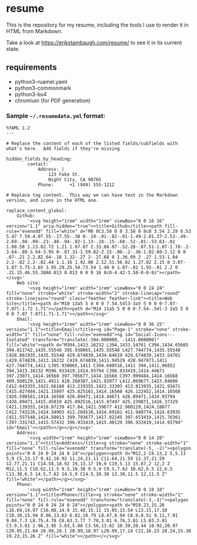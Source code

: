 
# resume

This is the repository for my resume, including the tools I use to render it in HTML from Markdown.

Take a look at <https://erikstambaugh.com/resume/> to see it in its current state.

## requirements

- python3-ruamel.yaml
- python3-commonmark
- python3-bs4
- chromium (for PDF generation)

### Sample `~/.resumedata.yml` format:

    %YAML 1.2
    ---

    # Replace the content of each of the listed fields/subfields with what's here.  Add fields if they're missing

    hidden_fields_by_heading:
            contact:
                Address: |
                    123 Fake St.
                    Night City, CA 98765
                Phone:      +1 (949) 555-1212

    # Replace tag content.  This way we can have text in the Markdown version, and icons in the HTML one.

    replace_content_global:
        Github:
            '<svg height="1rem" width="1rem" viewBox="0 0 16 16" version="1.1" aria-hidden="true"><title>Github</title><path fill-rule="evenodd" fill="white" d="M8 0C3.58 0 0 3.58 0 8c0 3.54 2.29 6.53 5.47 7.59.4.07.55-.17.55-.38 0-.19-.01-.82-.01-1.49-2.01.37-2.53-.49-2.69-.94-.09-.23-.48-.94-.82-1.13-.28-.15-.68-.52-.01-.53.63-.01 1.08.58 1.23.82.72 1.21 1.87.87 2.33.66.07-.52.28-.87.51-1.07-1.78-.2-3.64-.89-3.64-3.95 0-.87.31-1.59.82-2.15-.08-.2-.36-1.02.08-2.12 0 0 .67-.21 2.2.82.64-.18 1.32-.27 2-.27.68 0 1.36.09 2 .27 1.53-1.04 2.2-.82 2.2-.82.44 1.1.16 1.92.08 2.12.51.56.82 1.27.82 2.15 0 3.07-1.87 3.75-3.65 3.95.29.25.54.73.54 1.48 0 1.07-.01 1.93-.01 2.2 0 .21.15.46.55.38A8.013 8.013 0 0 0 16 8c0-4.42-3.58-8-8-8z"></path></svg>'
        Web site:
            '<svg height="1rem" width="1rem" viewBox="0 0 24 24" fill="none" stroke="white" stroke-width="2" stroke-linecap="round" stroke-linejoin="round" class="feather feather-link"><title>Web Site</title><path d="M10 13a5 5 0 0 0 7.54.54l3-3a5 5 0 0 0-7.07-7.07l-1.72 1.71"></path><path d="M14 11a5 5 0 0 0-7.54-.54l-3 3a5 5 0 0 0 7.07 7.07l1.71-1.71"></path></svg>'
        Email:
            '<svg height="1rem" width="1rem" viewBox="0 0 36 25" version="1.1"><title>Email</title><g id="Page-1" stroke="none" stroke-width="1" fill="none" fill-rule="evenodd"><g id="Social-Icons---Isolated" transform="translate(-394.000000, -1411.000000)" fill="white"><path d="M394,1413.16232 L394,1433.54761 C394,1434.65665 394.811742,1435.55548 395.930065,1435.55548 L427.744774,1435.55548 C428.861935,1435.55548 429.674839,1434.64619 429.674839,1433.54761 L429.674839,1413.16232 C429.674839,1411.94529 428.947871,1411 427.744774,1411 L395.930065,1411 C394.680516,1411 394,1411.96852 394,1413.16232 M396.933419,1414.93794 C396.933419,1414.44671 397.23071,1414.16568 397.705677,1414.16568 C397.999484,1414.16568 409.560129,1421.4911 410.260387,1421.92077 L412.069677,1423.04606 C412.643355,1422.66168 413.219355,1422.33303 413.813935,1421.93471 C415.027484,1421.15897 425.825161,1414.16568 426.122452,1414.16568 C426.598581,1414.16568 426.89471,1414.44671 426.89471,1414.93794 C426.89471,1415.45819 425.892516,1415.97497 425.239871,1416.37329 C421.139355,1418.87239 417.04,1421.59677 412.980129,1424.18877 C412.743226,1424.34903 412.284516,1424.69161 411.940774,1424.63935 C411.557548,1424.58013 399.793677,1417.02245 397.653419,1415.76361 C397.331742,1415.57432 396.933419,1415.40129 396.933419,1414.93794" id="Email"></path></g></g></svg>'
        Address:
            '<svg width="1rem" height="1rem" viewBox="0 0 14 20" version="1.1"><title>Address</title><g stroke="none" stroke-width="1" fill="none" fill-rule="evenodd" transform="translate(-5, -2)"><polygon points="0 0 24 0 24 24 0 24"></polygon><path d="M12,2 C8.13,2 5,5.13 5,9 C5,13.17 9.42,18.92 11.24,21.11 C11.64,21.59 12.37,21.59 12.77,21.11 C14.58,18.92 19,13.17 19,9 C19,5.13 15.87,2 12,2 Z M12,11.5 C10.62,11.5 9.5,10.38 9.5,9 C9.5,7.62 10.62,6.5 12,6.5 C13.38,6.5 14.5,7.62 14.5,9 C14.5,10.38 13.38,11.5 12,11.5 Z" fill="white"></path></g></svg>'
        Phone:
            '<svg width="1rem" height="1rem" viewBox="0 0 18 18" version="1.1"><title>Phone</title><g stroke="none" stroke-width="1" fill="none" fill-rule="evenodd" transform="translate(-3,-3)"><polygon points="0 0 24 0 24 24 0 24"></polygon><path d="M19.23,15.26 L16.69,14.97 C16.08,14.9 15.48,15.11 15.05,15.54 L13.21,17.38 C10.38,15.94 8.06,13.63 6.62,10.79 L8.47,8.94 C8.9,8.51 9.11,7.91 9.04,7.3 L8.75,4.78 C8.63,3.77 7.78,3.01 6.76,3.01 L5.03,3.01 C3.9,3.01 2.96,3.95 3.03,5.08 C3.56,13.62 10.39,20.44 18.92,20.97 C20.05,21.04 20.99,20.1 20.99,18.97 L20.99,17.24 C21,16.23 20.24,15.38 19.23,15.26 Z" fill="white"></path></</svg>'


